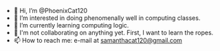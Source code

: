 - 👋 Hi, I’m @PhoenixCat120
- 👀 I’m interested in doing phenomenally well in computing classes.
- 🌱 I’m currently learning computing logic.
- 💞️ I'm not collaborating on anything yet. First, I want to learn the ropes.
- 📫 How to reach me: e-mail at samanthacat120@gmail.com 

<!---
PhoenixCat120/PhoenixCat120 is a ✨ special ✨ repository because its `README.md` (this file) appears on your GitHub profile.
You can click the Preview link to take a look at your changes.
--->
